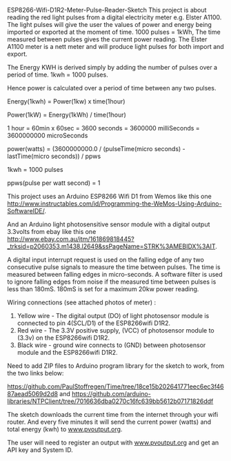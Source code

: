ESP8266-Wifi-D1R2-Meter-Pulse-Reader-Sketch
This project is about reading the red light pulses from a digital electricity meter e.g. Elster A1100. The light pulses will give the user the values of power and energy being imported or exported at the moment of time. 1000 pulses = 1kWh, The time measured between pulses gives the current power reading. The Elster A1100 meter is a nett meter and will produce light pulses for both import and export. 

The Energy KWH is derived simply by adding the number of pulses over a period of time. 1kwh = 1000 pulses.

Hence power is calculated over a period of time between any two pulses.

Energy(1kwh) = Power(1kw) x time(1hour)

Power(1kW) = Energy(1kWh) / time(1hour)

1 hour = 60min x 60sec = 3600 seconds = 3600000 milliSeconds = 3600000000 microSeconds

power(watts) = (3600000000.0 / (pulseTime(micro seconds) - lastTime(micro seconds)) / ppws

1kwh = 1000 pulses

ppws(pulse per watt second) = 1 

This project uses an Arduino ESP8266 Wifi D1 from Wemos like this one http://www.instructables.com/id/Programming-the-WeMos-Using-Arduino-SoftwareIDE/.

And an Arduino light photosensitive sensor module with a digital output 3.3volts from ebay like this one http://www.ebay.com.au/itm/161869818445?_trksid=p2060353.m1438.l2649&ssPageName=STRK%3AMEBIDX%3AIT. 

A digital input interrupt request is used on the falling edge of any two consecutive pulse signals to measure the time between pulses. The time is measured between falling edges in micro-seconds. A software filter is used to ignore falling edges from noise if the measured time between pulses is less than 180mS. 180mS is set for a maximum 20kw power reading.

Wiring connections (see attached photos of meter) :

1. Yellow wire - The digital output (DO) of light photosensor module is connected to pin 4(SCL/D1) of the ESP8266wifi D1R2.
2. Red wire - The 3.3V positive supply, (VCC) of photosensor module to (3.3v) on the ESP8266wifi D1R2. 
3. Black wire - ground wire connects to (GND) between photosensor module and the ESP8266wifi D1R2.

Need to add ZIP files to Arduino program library for the sketch to work, from the two links below: 

https://github.com/PaulStoffregen/Time/tree/18ce15b202641771eec6ec3f4687aead5069d2d8 and
https://github.com/arduino-libraries/NTPClient/tree/7016636dba0270c16fc639bb5612b07171826ddf

The sketch downloads the current time from the internet through your wifi router. And every five minutes it will send the current power (watts) and total energy (kwh) to www.pvoutput.org. 

The user will need to register an output with www.pvoutput.org and get an API key and System ID.  
